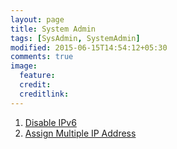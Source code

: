 ```yaml
---
layout: page
title: System Admin
tags: [SysAdmin, SystemAdmin]
modified: 2015-06-15T14:54:12+05:30
comments: true
image:
  feature:
  credit:
  creditlink:
---
```


1. <a href="/sysadmin/disable-ipv6/"> Disable IPv6 </a>
1. <a href="/sysadmin/assign-multiple-ip-address/"> Assign Multiple IP Address </a>
